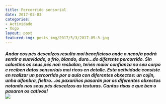 ```yaml
---
title: Percorrido sensorial
date: 2017-05-03
categories:
- Actividade
- Xogo
layout: post
featured-img: posts_img/2017/5/3/2017-05-3.jpg
---
```


 <h5 class="center header text_h2">
    Andar cos pés descalzos resulta moi beneficioso onde o neno/a podrá sentir a suavidade, o frío, blando, duro…do diferente percorrido.
     <!--more-->
    Sin calcetíns os seus pés non resbalan, teñen maior confianza no seu corpo e reciben datos sensoriais moi ricos en detalle.
    Esta actividade consiste en realizar un percorrido por a aula con diferentes obxectos: un cojín, unha alfonbra, fieltro…os
    paxariños pasarán por os diferentes obxectos notando nos seus pés descalzos as texturas.
    Cantas risas e que ben o pasaron os cativos!
 <div class="row">
     <div class="col s12 m12">
         <img class="responsive-img" src="{{ site.baseurl }}/posts_img/2017/3/4/2017-05-3.jpg">
     </div>
 </div>
